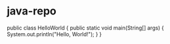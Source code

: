 # java-repo
public class HelloWorld {
    public static void main(String[] args) {
        System.out.println("Hello, World!");
    }
}
